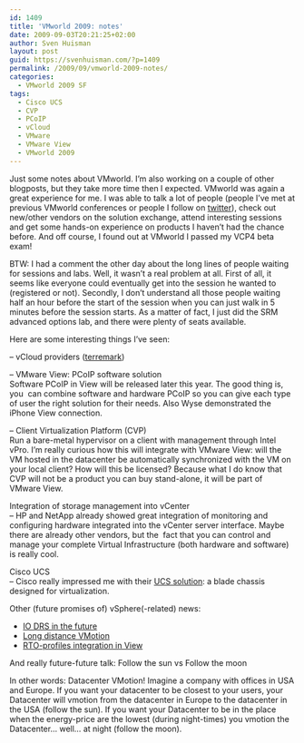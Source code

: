 ```yaml
---
id: 1409
title: 'VMworld 2009: notes'
date: 2009-09-03T20:21:25+02:00
author: Sven Huisman
layout: post
guid: https://svenhuisman.com/?p=1409
permalink: /2009/09/vmworld-2009-notes/
categories:
  - VMworld 2009 SF
tags:
  - Cisco UCS
  - CVP
  - PCoIP
  - vCloud
  - VMware
  - VMware View
  - VMworld 2009
---
```

Just some notes about VMworld. I&#8217;m also working on a couple of other blogposts, but they take more time then I expected. VMworld was again a great experience for me. I was able to talk a lot of people (people I&#8217;ve met at previous VMworld conferences or people I follow on <a title="Twitter" href="http://www.twitter.com/svenh" target="_blank">twitter</a>), check out new/other vendors on the solution exchange, attend interesting sessions and get some hands-on experience on products I haven&#8217;t had the chance before. And off course, I found out at VMworld I passed my VCP4 beta exam!<!--more-->

BTW: I had a comment the other day about the long lines of people waiting for sessions and labs. Well, it wasn&#8217;t a real problem at all. First of all, it seems like everyone could eventually get into the session he wanted to (registered or not). Secondly, I don&#8217;t understand all those people waiting half an hour before the start of the session when you can just walk in 5 minutes before the session starts. As a matter of fact, I just did the SRM advanced options lab, and there were plenty of seats available.

Here are some interesting things I&#8217;ve seen:

&#8211; vCloud providers (<a title="Terremark" href="http://vcloudexpress.terremark.com/default.aspx" target="_blank">terremark</a>)

&#8211; VMware View: PCoIP software solution  
Software PCoIP in View will be released later this year. The good thing is, you  can combine software and hardware PCoIP so you can give each type of user the right solution for their needs. Also Wyse demonstrated the iPhone View connection.

&#8211; Client Virtualization Platform (CVP)  
Run a bare-metal hypervisor on a client with management through Intel vPro. I&#8217;m really curious how this will integrate with VMware View: will the VM hosted in the datacenter be automatically synchronized with the VM on your local client? How will this be licensed? Because what I do know that CVP will not be a product you can buy stand-alone, it will be part of VMware View.

Integration of storage management into vCenter  
&#8211; HP and NetApp already showed great integration of monitoring and configuring hardware integrated into the vCenter server interface. Maybe there are already other vendors, but the  fact that you can control and manage your complete Virtual Infrastructure (both hardware and software) is really cool.

Cisco UCS  
&#8211; Cisco really impressed me with their <a title="UCS" href="http://www.cisco.com/en/US/netsol/ns944/index.html" target="_blank">UCS solution</a>: a blade chassis designed for virtualization.

Other (future promises of) vSphere(-related) news:

  * <a title="IO DRS" href="http://itsjustanotherlayer.com/2009/09/ta3461-io-drs-tech-preview-for-vm-performance-isolation/" target="_blank">IO DRS in the future</a>
  * <a title="Long distance vmotion" href="http://www.networkworld.com/news/2009/090209-vmworld-cisco-vmotion.html" target="_blank">Long distance VMotion</a>
  * <a title="RTO profiles" href="https://www.vmware.com/company/news/releases/rto-vmworld09.html" target="_blank">RTO-profiles integration in View</a>

And really future-future talk: Follow the sun vs Follow the moon

In other words: Datacenter VMotion! Imagine a company with offices in USA and Europe. If you want your datacenter to be closest to your users, your Datacenter will vmotion from the datacenter in Europe to the datacenter in the USA (follow the sun). If you want your Datacenter to be in the place when the energy-price are the lowest (during night-times) you vmotion the Datacenter&#8230; well&#8230; at night (follow the moon).